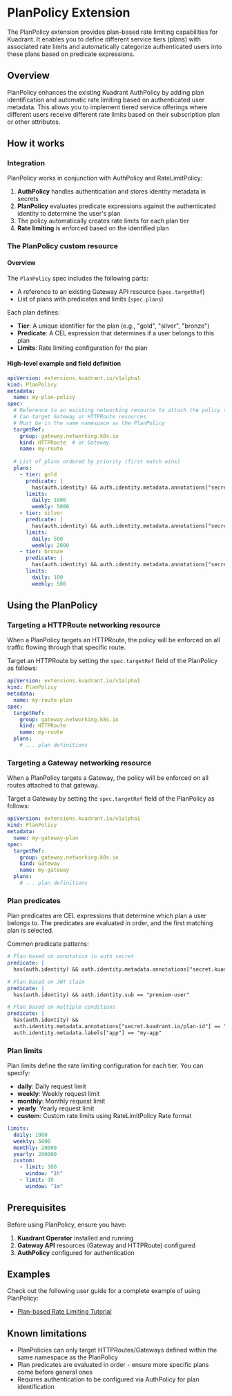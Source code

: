 # PlanPolicy Extension

The PlanPolicy extension provides plan-based rate limiting capabilities for Kuadrant. It enables you to define different service tiers (plans) with associated rate limits and automatically categorize authenticated users into these plans based on predicate expressions.

## Overview

PlanPolicy enhances the existing Kuadrant AuthPolicy by adding plan identification and automatic rate limiting based on authenticated user metadata. This allows you to implement tiered service offerings where different users receive different rate limits based on their subscription plan or other attributes.

## How it works

### Integration

PlanPolicy works in conjunction with AuthPolicy and RateLimitPolicy:

1. **AuthPolicy** handles authentication and stores identity metadata in secrets
2. **PlanPolicy** evaluates predicate expressions against the authenticated identity to determine the user's plan
3. The policy automatically creates rate limits for each plan tier
4. **Rate limiting** is enforced based on the identified plan

### The PlanPolicy custom resource

#### Overview

The `PlanPolicy` spec includes the following parts:

- A reference to an existing Gateway API resource (`spec.targetRef`)
- List of plans with predicates and limits (`spec.plans`)

Each plan defines:
- **Tier**: A unique identifier for the plan (e.g., "gold", "silver", "bronze")
- **Predicate**: A CEL expression that determines if a user belongs to this plan
- **Limits**: Rate limiting configuration for the plan

#### High-level example and field definition

```yaml
apiVersion: extensions.kuadrant.io/v1alpha1
kind: PlanPolicy
metadata:
  name: my-plan-policy
spec:
  # Reference to an existing networking resource to attach the policy to
  # Can target Gateway or HTTPRoute resources
  # Must be in the same namespace as the PlanPolicy
  targetRef:
    group: gateway.networking.k8s.io
    kind: HTTPRoute  # or Gateway
    name: my-route
  
  # List of plans ordered by priority (first match wins)
  plans:
    - tier: gold
      predicate: |
        has(auth.identity) && auth.identity.metadata.annotations["secret.kuadrant.io/plan-id"] == "gold"
      limits:
        daily: 1000
        weekly: 5000
    - tier: silver
      predicate: |
        has(auth.identity) && auth.identity.metadata.annotations["secret.kuadrant.io/plan-id"] == "silver"
      limits:
        daily: 500
        weekly: 2000
    - tier: bronze
      predicate: |
        has(auth.identity) && auth.identity.metadata.annotations["secret.kuadrant.io/plan-id"] == "bronze"
      limits:
        daily: 100
        weekly: 500
```

## Using the PlanPolicy

### Targeting a HTTPRoute networking resource

When a PlanPolicy targets an HTTPRoute, the policy will be enforced on all traffic flowing through that specific route.

Target an HTTPRoute by setting the `spec.targetRef` field of the PlanPolicy as follows:

```yaml
apiVersion: extensions.kuadrant.io/v1alpha1
kind: PlanPolicy
metadata:
  name: my-route-plan
spec:
  targetRef:
    group: gateway.networking.k8s.io
    kind: HTTPRoute
    name: my-route
  plans:
    # ... plan definitions
```

### Targeting a Gateway networking resource

When a PlanPolicy targets a Gateway, the policy will be enforced on all routes attached to that gateway.

Target a Gateway by setting the `spec.targetRef` field of the PlanPolicy as follows:

```yaml
apiVersion: extensions.kuadrant.io/v1alpha1
kind: PlanPolicy
metadata:
  name: my-gateway-plan
spec:
  targetRef:
    group: gateway.networking.k8s.io
    kind: Gateway
    name: my-gateway
  plans:
    # ... plan definitions
```

### Plan predicates

Plan predicates are CEL expressions that determine which plan a user belongs to. The predicates are evaluated in order, and the first matching plan is selected.

Common predicate patterns:

```yaml
# Plan based on annotation in auth secret
predicate: |
  has(auth.identity) && auth.identity.metadata.annotations["secret.kuadrant.io/plan-id"] == "gold"

# Plan based on JWT claim
predicate: |
  has(auth.identity) && auth.identity.sub == "premium-user"

# Plan based on multiple conditions
predicate: |
  has(auth.identity) && 
  auth.identity.metadata.annotations["secret.kuadrant.io/plan-id"] == "gold" &&
  auth.identity.metadata.labels["app"] == "my-app"
```

### Plan limits

Plan limits define the rate limiting configuration for each tier. You can specify:

- **daily**: Daily request limit
- **weekly**: Weekly request limit  
- **monthly**: Monthly request limit
- **yearly**: Yearly request limit
- **custom**: Custom rate limits using RateLimitPolicy Rate format

```yaml
limits:
  daily: 1000
  weekly: 5000
  monthly: 20000
  yearly: 200000
  custom:
    - limit: 100
      window: "1h"
    - limit: 10
      window: "1m"
```

## Prerequisites

Before using PlanPolicy, ensure you have:

1. **Kuadrant Operator** installed and running
2. **Gateway API** resources (Gateway and HTTPRoute) configured
3. **AuthPolicy** configured for authentication

## Examples

Check out the following user guide for a complete example of using PlanPolicy:

- [Plan-based Rate Limiting Tutorial](../user-guides/planpolicy/plan-based-rate-limiting.md)

## Known limitations

- PlanPolicies can only target HTTPRoutes/Gateways defined within the same namespace as the PlanPolicy
- Plan predicates are evaluated in order - ensure more specific plans come before general ones
- Requires authentication to be configured via AuthPolicy for plan identification
